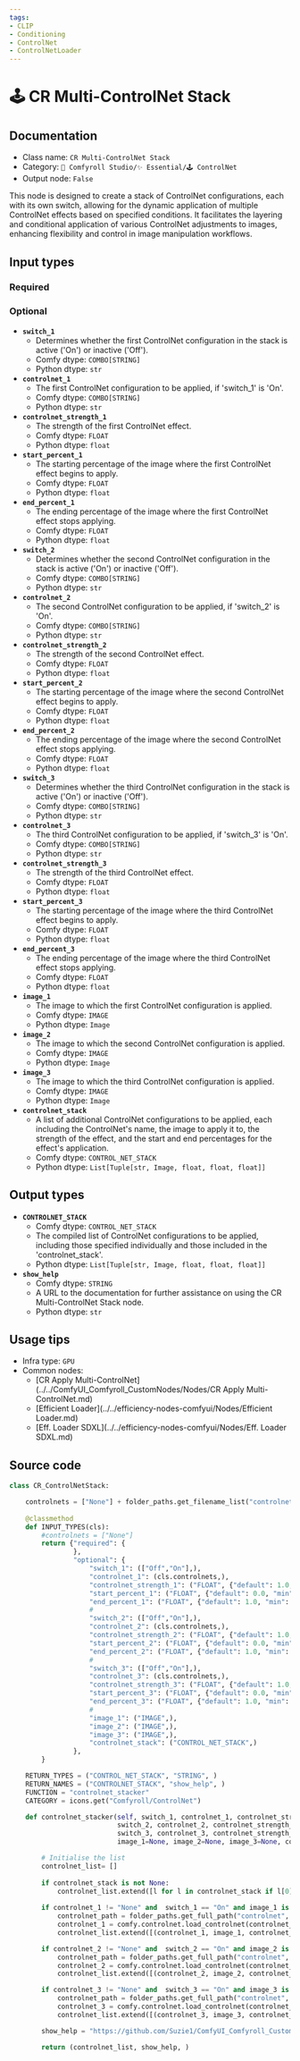 ```yaml
---
tags:
- CLIP
- Conditioning
- ControlNet
- ControlNetLoader
---
```


# 🕹️ CR Multi-ControlNet Stack
## Documentation
- Class name: `CR Multi-ControlNet Stack`
- Category: `🧩 Comfyroll Studio/✨ Essential/🕹️ ControlNet`
- Output node: `False`

This node is designed to create a stack of ControlNet configurations, each with its own switch, allowing for the dynamic application of multiple ControlNet effects based on specified conditions. It facilitates the layering and conditional application of various ControlNet adjustments to images, enhancing flexibility and control in image manipulation workflows.
## Input types
### Required
### Optional
- **`switch_1`**
    - Determines whether the first ControlNet configuration in the stack is active ('On') or inactive ('Off').
    - Comfy dtype: `COMBO[STRING]`
    - Python dtype: `str`
- **`controlnet_1`**
    - The first ControlNet configuration to be applied, if 'switch_1' is 'On'.
    - Comfy dtype: `COMBO[STRING]`
    - Python dtype: `str`
- **`controlnet_strength_1`**
    - The strength of the first ControlNet effect.
    - Comfy dtype: `FLOAT`
    - Python dtype: `float`
- **`start_percent_1`**
    - The starting percentage of the image where the first ControlNet effect begins to apply.
    - Comfy dtype: `FLOAT`
    - Python dtype: `float`
- **`end_percent_1`**
    - The ending percentage of the image where the first ControlNet effect stops applying.
    - Comfy dtype: `FLOAT`
    - Python dtype: `float`
- **`switch_2`**
    - Determines whether the second ControlNet configuration in the stack is active ('On') or inactive ('Off').
    - Comfy dtype: `COMBO[STRING]`
    - Python dtype: `str`
- **`controlnet_2`**
    - The second ControlNet configuration to be applied, if 'switch_2' is 'On'.
    - Comfy dtype: `COMBO[STRING]`
    - Python dtype: `str`
- **`controlnet_strength_2`**
    - The strength of the second ControlNet effect.
    - Comfy dtype: `FLOAT`
    - Python dtype: `float`
- **`start_percent_2`**
    - The starting percentage of the image where the second ControlNet effect begins to apply.
    - Comfy dtype: `FLOAT`
    - Python dtype: `float`
- **`end_percent_2`**
    - The ending percentage of the image where the second ControlNet effect stops applying.
    - Comfy dtype: `FLOAT`
    - Python dtype: `float`
- **`switch_3`**
    - Determines whether the third ControlNet configuration in the stack is active ('On') or inactive ('Off').
    - Comfy dtype: `COMBO[STRING]`
    - Python dtype: `str`
- **`controlnet_3`**
    - The third ControlNet configuration to be applied, if 'switch_3' is 'On'.
    - Comfy dtype: `COMBO[STRING]`
    - Python dtype: `str`
- **`controlnet_strength_3`**
    - The strength of the third ControlNet effect.
    - Comfy dtype: `FLOAT`
    - Python dtype: `float`
- **`start_percent_3`**
    - The starting percentage of the image where the third ControlNet effect begins to apply.
    - Comfy dtype: `FLOAT`
    - Python dtype: `float`
- **`end_percent_3`**
    - The ending percentage of the image where the third ControlNet effect stops applying.
    - Comfy dtype: `FLOAT`
    - Python dtype: `float`
- **`image_1`**
    - The image to which the first ControlNet configuration is applied.
    - Comfy dtype: `IMAGE`
    - Python dtype: `Image`
- **`image_2`**
    - The image to which the second ControlNet configuration is applied.
    - Comfy dtype: `IMAGE`
    - Python dtype: `Image`
- **`image_3`**
    - The image to which the third ControlNet configuration is applied.
    - Comfy dtype: `IMAGE`
    - Python dtype: `Image`
- **`controlnet_stack`**
    - A list of additional ControlNet configurations to be applied, each including the ControlNet's name, the image to apply it to, the strength of the effect, and the start and end percentages for the effect's application.
    - Comfy dtype: `CONTROL_NET_STACK`
    - Python dtype: `List[Tuple[str, Image, float, float, float]]`
## Output types
- **`CONTROLNET_STACK`**
    - Comfy dtype: `CONTROL_NET_STACK`
    - The compiled list of ControlNet configurations to be applied, including those specified individually and those included in the 'controlnet_stack'.
    - Python dtype: `List[Tuple[str, Image, float, float, float]]`
- **`show_help`**
    - Comfy dtype: `STRING`
    - A URL to the documentation for further assistance on using the CR Multi-ControlNet Stack node.
    - Python dtype: `str`
## Usage tips
- Infra type: `GPU`
- Common nodes:
    - [CR Apply Multi-ControlNet](../../ComfyUI_Comfyroll_CustomNodes/Nodes/CR Apply Multi-ControlNet.md)
    - [Efficient Loader](../../efficiency-nodes-comfyui/Nodes/Efficient Loader.md)
    - [Eff. Loader SDXL](../../efficiency-nodes-comfyui/Nodes/Eff. Loader SDXL.md)



## Source code
```python
class CR_ControlNetStack:

    controlnets = ["None"] + folder_paths.get_filename_list("controlnet")
    
    @classmethod
    def INPUT_TYPES(cls):
        #controlnets = ["None"]
        return {"required": {
                },
                "optional": {
                    "switch_1": (["Off","On"],),
                    "controlnet_1": (cls.controlnets,),
                    "controlnet_strength_1": ("FLOAT", {"default": 1.0, "min": -10.0, "max": 10.0, "step": 0.01}),
                    "start_percent_1": ("FLOAT", {"default": 0.0, "min": 0.0, "max": 1.0, "step": 0.001}),
                    "end_percent_1": ("FLOAT", {"default": 1.0, "min": 0.0, "max": 1.0, "step": 0.001}),
                    #
                    "switch_2": (["Off","On"],),
                    "controlnet_2": (cls.controlnets,),
                    "controlnet_strength_2": ("FLOAT", {"default": 1.0, "min": -10.0, "max": 10.0, "step": 0.01}),
                    "start_percent_2": ("FLOAT", {"default": 0.0, "min": 0.0, "max": 1.0, "step": 0.001}),
                    "end_percent_2": ("FLOAT", {"default": 1.0, "min": 0.0, "max": 1.0, "step": 0.001}),
                    #
                    "switch_3": (["Off","On"],),
                    "controlnet_3": (cls.controlnets,),
                    "controlnet_strength_3": ("FLOAT", {"default": 1.0, "min": -10.0, "max": 10.0, "step": 0.01}),
                    "start_percent_3": ("FLOAT", {"default": 0.0, "min": 0.0, "max": 1.0, "step": 0.001}),
                    "end_percent_3": ("FLOAT", {"default": 1.0, "min": 0.0, "max": 1.0, "step": 0.001}),
                    #
                    "image_1": ("IMAGE",),
                    "image_2": ("IMAGE",),
                    "image_3": ("IMAGE",),
                    "controlnet_stack": ("CONTROL_NET_STACK",)
                },
        }

    RETURN_TYPES = ("CONTROL_NET_STACK", "STRING", )
    RETURN_NAMES = ("CONTROLNET_STACK", "show_help", )
    FUNCTION = "controlnet_stacker"
    CATEGORY = icons.get("Comfyroll/ControlNet")

    def controlnet_stacker(self, switch_1, controlnet_1, controlnet_strength_1, start_percent_1, end_percent_1,
                           switch_2, controlnet_2, controlnet_strength_2, start_percent_2, end_percent_2,
                           switch_3, controlnet_3, controlnet_strength_3, start_percent_3, end_percent_3,
                           image_1=None, image_2=None, image_3=None, controlnet_stack=None):

        # Initialise the list
        controlnet_list= []
        
        if controlnet_stack is not None:
            controlnet_list.extend([l for l in controlnet_stack if l[0] != "None"])
        
        if controlnet_1 != "None" and  switch_1 == "On" and image_1 is not None:
            controlnet_path = folder_paths.get_full_path("controlnet", controlnet_1)
            controlnet_1 = comfy.controlnet.load_controlnet(controlnet_path)
            controlnet_list.extend([(controlnet_1, image_1, controlnet_strength_1, start_percent_1, end_percent_1)]),

        if controlnet_2 != "None" and  switch_2 == "On" and image_2 is not None:
            controlnet_path = folder_paths.get_full_path("controlnet", controlnet_2)
            controlnet_2 = comfy.controlnet.load_controlnet(controlnet_path)
            controlnet_list.extend([(controlnet_2, image_2, controlnet_strength_2, start_percent_2, end_percent_2)]),

        if controlnet_3 != "None" and  switch_3 == "On" and image_3 is not None:
            controlnet_path = folder_paths.get_full_path("controlnet", controlnet_3)
            controlnet_3 = comfy.controlnet.load_controlnet(controlnet_path)
            controlnet_list.extend([(controlnet_3, image_3, controlnet_strength_3, start_percent_3, end_percent_3)]),

        show_help = "https://github.com/Suzie1/ComfyUI_Comfyroll_CustomNodes/wiki/ControlNet-Nodes#cr-multi-controlnet-stack"

        return (controlnet_list, show_help, )

```
